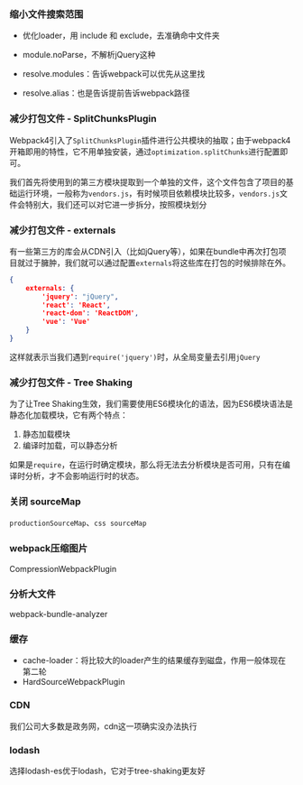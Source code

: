 
### 缩小文件搜索范围

- 优化loader，用 include 和 exclude，去准确命中文件夹

- module.noParse，不解析jQuery这种

- resolve.modules：告诉webpack可以优先从这里找

- resolve.alias：也是告诉提前告诉webpack路径 

### 减少打包文件 - SplitChunksPlugin

Webpack4引入了`SplitChunksPlugin`插件进行公共模块的抽取；由于webpack4开箱即用的特性，它不用单独安装，通过`optimization.splitChunks`进行配置即可。

我们首先将使用到的第三方模块提取到一个单独的文件，这个文件包含了项目的基础运行环境，一般称为`vendors.js`，有时候项目依赖模块比较多，`vendors.js`文件会特别大，我们还可以对它进一步拆分，按照模块划分


### 减少打包文件 - externals

有一些第三方的库会从CDN引入（比如jQuery等），如果在bundle中再次打包项目就过于臃肿，我们就可以通过配置`externals`将这些库在打包的时候排除在外。

```json
{  
	externals: {    
		'jquery': "jQuery",    
		'react': 'React',    
		'react-dom': 'ReactDOM',    
		'vue': 'Vue'  
	}
}
```

这样就表示当我们遇到`require('jquery')`时，从全局变量去引用`jQuery`

### 减少打包文件 - Tree Shaking

为了让Tree Shaking生效，我们需要使用ES6模块化的语法，因为ES6模块语法是静态化加载模块，它有两个特点：

1. 静态加载模块
2. 编译时加载，可以静态分析

如果是`require`，在运行时确定模块，那么将无法去分析模块是否可用，只有在编译时分析，才不会影响运行时的状态。

### 关闭 sourceMap

`productionSourceMap`、`css sourceMap`

### webpack压缩图片

CompressionWebpackPlugin

### 分析大文件

webpack-bundle-analyzer 


### 缓存

- cache-loader：将比较大的loader产生的结果缓存到磁盘，作用一般体现在第二轮
- HardSourceWebpackPlugin

### CDN

我们公司大多数是政务网，cdn这一项确实没办法执行


### lodash

选择lodash-es优于lodash，它对于tree-shaking更友好